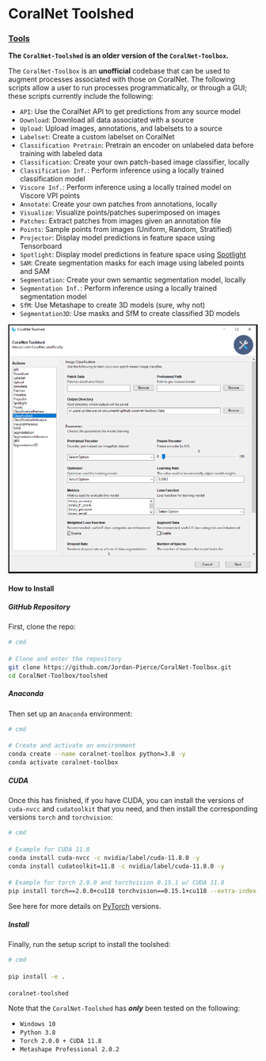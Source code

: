 # CoralNet Toolshed  

### [**Tools**](src/README.md#coralnet-toolbox)

**The `CoralNet-Toolshed` is an older version of the `CoralNet-Toolbox`.**

The `CoralNet-Toolbox` is an **unofficial** codebase that can be used to augment processes associated
with those on CoralNet. The following scripts allow a user to run processes programmatically, or through 
a GUI; these scripts currently include the following:

- `API`: Use the CoralNet API to get predictions from any source model
- `Download`: Download all data associated with a source
- `Upload`: Upload images, annotations, and labelsets to a source
- `Labelset`: Create a custom labelset on CoralNet
- `Classification Pretrain`: Pretrain an encoder on unlabeled data before training with labeled data
- `Classification`: Create your own patch-based image classifier, locally
- `Classification Inf.`: Perform inference using a locally trained classification model
- `Viscore Inf.`: Perform inference using a locally trained model on Viscore VPI points
- `Annotate`: Create your own patches from annotations, locally
- `Visualize`: Visualize points/patches superimposed on images
- `Patches`: Extract patches from images given an annotation file
- `Points`: Sample points from images (Uniform, Random, Stratified)
- `Projector`: Display model predictions in feature space using Tensorboard
- `Spotlight`: Display model predictions in feature space using [Spotlight](https://www.youtube.com/watch?v=zj2JgBi7VeM)
- `SAM`: Create segmentation masks for each image using labeled points and SAM
- `Segmentation`: Create your own semantic segmentation model, locally
- `Segmentation Inf.`: Perform inference using a locally trained segmentation model
- `SfM`: Use Metashape to create 3D models (sure, why not)
- `Segmentation3D`: Use masks and SfM to create classified 3D models

<p align="center">
  <img src="Figures/toolshed_gooey.PNG" alt="CoralNet-Toolbox-Features">
</p>

#### **How to Install**

##### GitHub Repository
First, clone the repo:
```bash
# cmd

# Clone and enter the repository
git clone https://github.com/Jordan-Pierce/CoralNet-Toolbox.git
cd CoralNet-Toolbox/toolshed
```
##### Anaconda
Then set up an `Anaconda` environment:
```bash
# cmd

# Create and activate an environment
conda create --name coralnet-toolbox python=3.8 -y
conda activate coralnet-toolbox
```
##### CUDA
Once this has finished, if you have CUDA, you can install the versions of `cuda-nvcc` and `cudatoolkit` that you need,
and then install the corresponding versions `torch` and `torchvision`:
```bash
# cmd

# Example for CUDA 11.8
conda install cuda-nvcc -c nvidia/label/cuda-11.8.0 -y
conda install cudatoolkit=11.8 -c nvidia/label/cuda-11.8.0 -y

# Example for torch 2.0.0 and torchvision 0.15.1 w/ CUDA 11.8
pip install torch==2.0.0+cu118 torchvision==0.15.1+cu118 --extra-index-url https://download.pytorch.org/whl/cu118
```
See here for more details on [PyTorch](https://pytorch.org/get-started/locally/) versions.
##### Install
Finally, run the setup script to install the toolshed:
```bash
# cmd

pip install -e .

coralnet-toolshed
```

Note that the `CoralNet-Toolshed` has ***only*** been tested on the following:
- `Windows 10`
- `Python 3.8`
- `Torch 2.0.0 + CUDA 11.8`
- `Metashape Professional 2.0.2`